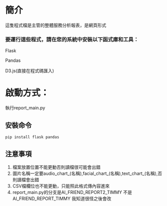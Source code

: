 # 簡介
這隻程式檔是主管的整體服務分析報表，是網頁形式

### 要運行這些程式，請在您的系統中安裝以下函式庫和工具：

Flask

Pandas

D3.js(直接在程式碼匯入)

# 啟動方式：

執行report_main.py


## 安裝命令

```sh
pip install flask pandas 
```

## 注意事項

1. 檔案放置位置不能更動否則讀檔很可能會出錯
2. 圖片名稱一定要audio_chart_(名稱),facial_chart_(名稱),text_chart_(名稱),否則讀檔會出錯
3. CSV檔欄位也不能更動，只能照此格式傳內容進來
5. report_main.py的分支是AI_FRIEND_REPORT2_TIMMY 不是 AI_FRIEND_REPORT_TIMMY 我知道很怪之後會改



